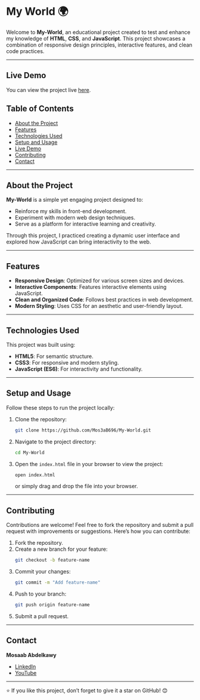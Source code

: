 # My World 🌍

Welcome to **My-World**, an educational project created to test and enhance my knowledge of **HTML**, **CSS**, and **JavaScript**. This project showcases a combination of responsive design principles, interactive features, and clean code practices.

---

## Live Demo
You can view the project live [here](https://mos3ab696.github.io/My-World/).

## Table of Contents
- [About the Project](#about-the-project)
- [Features](#features)
- [Technologies Used](#technologies-used)
- [Setup and Usage](#setup-and-usage)
- [Live Demo](#live-demo)
- [Contributing](#contributing)
- [Contact](#contact)

---

## About the Project
**My-World** is a simple yet engaging project designed to:
- Reinforce my skills in front-end development.
- Experiment with modern web design techniques.
- Serve as a platform for interactive learning and creativity.

Through this project, I practiced creating a dynamic user interface and explored how JavaScript can bring interactivity to the web.

---

## Features
- **Responsive Design**: Optimized for various screen sizes and devices.
- **Interactive Components**: Features interactive elements using JavaScript.
- **Clean and Organized Code**: Follows best practices in web development.
- **Modern Styling**: Uses CSS for an aesthetic and user-friendly layout.

---

## Technologies Used
This project was built using:
- **HTML5**: For semantic structure.
- **CSS3**: For responsive and modern styling.
- **JavaScript (ES6)**: For interactivity and functionality.

---

## Setup and Usage
Follow these steps to run the project locally:

1. Clone the repository:
   ```bash
   git clone https://github.com/Mos3aB696/My-World.git
   ```
2. Navigate to the project directory:
   ```bash
   cd My-World
   ```
3. Open the `index.html` file in your browser to view the project:
   ```bash
   open index.html
   ```
   or simply drag and drop the file into your browser.


---

## Contributing
Contributions are welcome! Feel free to fork the repository and submit a pull request with improvements or suggestions. Here’s how you can contribute:
1. Fork the repository.
2. Create a new branch for your feature:
   ```bash
   git checkout -b feature-name
   ```
3. Commit your changes:
   ```bash
   git commit -m "Add feature-name"
   ```
4. Push to your branch:
   ```bash
   git push origin feature-name
   ```
5. Submit a pull request.

---

## Contact

**Mosaab Abdelkawy**
- [LinkedIn](https://www.linkedin.com/in/mosaab-abdelkawy/)
- [YouTube](https://youtube.com/@tapseta696?si=7q1LRJdUoOW2Yamk)

---

⭐ If you like this project, don’t forget to give it a star on GitHub! 😊


